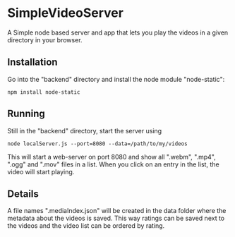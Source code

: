 # SimpleVideoServer
A Simple node based server and app that lets you play the videos in a given directory in your browser.

## Installation
Go into the "backend" directory and install the node module "node-static":

```
npm install node-static
```

## Running
Still in the "backend" directory, start the server using

```
node localServer.js --port=8080 --data=/path/to/my/videos
```

This will start a web-server on port 8080 and show all ".webm", ".mp4", ".ogg" and ".mov" files in a list. When you click on an entry in the list, the video will start playing.

## Details
A file names ".mediaIndex.json" will be created in the data folder where the metadata about the videos is saved. This way ratings can be saved next to the videos and the video list can be ordered by rating.
